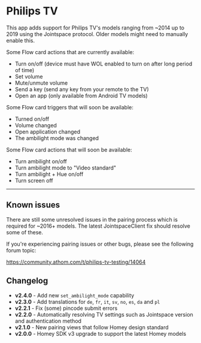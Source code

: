 # Philips TV

This app adds support for Philips TV's models ranging from ~2014 up to 2019 using the Jointspace protocol. 
Older models might need to manually enable this.

Some Flow card actions that are currently available:
- Turn on/off (device must have WOL enabled to turn on after long period of time)
- Set volume
- Mute/unmute volume
- Send a key (send any key from your remote to the TV)
- Open an app (only available from Android TV models)

Some Flow card triggers that will soon be available:
- Turned on/off
- Volume changed
- Open application changed
- The ambilight mode was changed

Some Flow card actions that will soon be available:
- Turn ambilight on/off
- Turn ambilight mode to "Video standard"
- Turn ambilight + Hue on/off
- Turn screen off

---

## Known issues
There are still some unresolved issues in the pairing process which is required for ~2016+ models. 
The latest JointspaceClient fix should resolve some of these.

If you're experiencing pairing issues or other bugs, please see the following forum topic:

https://community.athom.com/t/philips-tv-testing/14064

## Changelog

- **v2.4.0** - Add new `set_ambilight_mode` capability
- **v2.3.0** - Add translations for `de`, `fr`, `it`, `sv`, `no`, `es`, `da` and `pl`
- **v2.2.1** - Fix (some) pincode submit errors
- **v2.2.0** - Automatically resolving TV settings such as Jointspace version and authentication method
- **v2.1.0** - New pairing views that follow Homey design standard
- **v2.0.0** - Homey SDK v3 upgrade to support the latest Homey models
